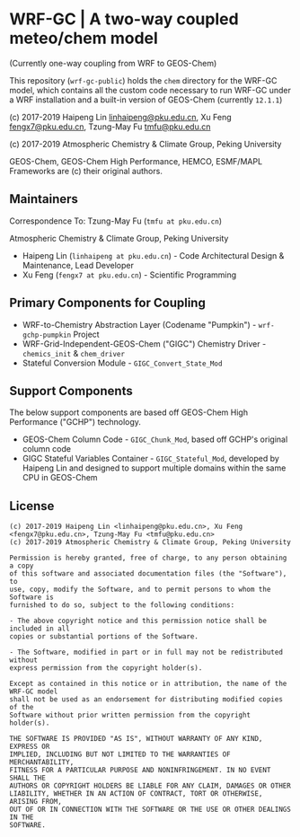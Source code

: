 # WRF-GC | A two-way coupled meteo/chem model
(Currently one-way coupling from WRF to GEOS-Chem)

This repository (`wrf-gc-public`) holds the `chem` directory for the WRF-GC model, which contains all the custom code necessary to run WRF-GC under a WRF installation
and a built-in version of GEOS-Chem (currently `12.1.1`)

(c) 2017-2019 Haipeng Lin <linhaipeng@pku.edu.cn>, Xu Feng <fengx7@pku.edu.cn>, Tzung-May Fu <tmfu@pku.edu.cn>

(c) 2017-2019 Atmospheric Chemistry & Climate Group, Peking University

GEOS-Chem, GEOS-Chem High Performance, HEMCO, ESMF/MAPL Frameworks are (c) their original authors.

## Maintainers
Correspondence To: Tzung-May Fu (`tmfu at pku.edu.cn`)

Atmospheric Chemistry & Climate Group, Peking University

* Haipeng Lin (`linhaipeng at pku.edu.cn`) - Code Architectural Design & Maintenance, Lead Developer
* Xu Feng (`fengx7 at pku.edu.cn`) - Scientific Programming

## Primary Components for Coupling

* WRF-to-Chemistry Abstraction Layer (Codename "Pumpkin") - `wrf-gchp-pumpkin` Project
* WRF-Grid-Independent-GEOS-Chem ("GIGC") Chemistry Driver - `chemics_init` & `chem_driver`
* Stateful Conversion Module - `GIGC_Convert_State_Mod`

## Support Components
The below support components are based off GEOS-Chem High Performance ("GCHP") technology.

* GEOS-Chem Column Code - `GIGC_Chunk_Mod`, based off GCHP's original column code
* GIGC Stateful Variables Container - `GIGC_Stateful_Mod`, developed by Haipeng Lin and designed to support multiple domains within the same CPU in GEOS-Chem

## License
```
(c) 2017-2019 Haipeng Lin <linhaipeng@pku.edu.cn>, Xu Feng <fengx7@pku.edu.cn>, Tzung-May Fu <tmfu@pku.edu.cn>
(c) 2017-2019 Atmospheric Chemistry & Climate Group, Peking University

Permission is hereby granted, free of charge, to any person obtaining a copy
of this software and associated documentation files (the "Software"), to 
use, copy, modify the Software, and to permit persons to whom the Software is
furnished to do so, subject to the following conditions:

- The above copyright notice and this permission notice shall be included in all
copies or substantial portions of the Software.

- The Software, modified in part or in full may not be redistributed without
express permission from the copyright holder(s).

Except as contained in this notice or in attribution, the name of the WRF-GC model
shall not be used as an endorsement for distributing modified copies of the
Software without prior written permission from the copyright holder(s).

THE SOFTWARE IS PROVIDED "AS IS", WITHOUT WARRANTY OF ANY KIND, EXPRESS OR
IMPLIED, INCLUDING BUT NOT LIMITED TO THE WARRANTIES OF MERCHANTABILITY,
FITNESS FOR A PARTICULAR PURPOSE AND NONINFRINGEMENT. IN NO EVENT SHALL THE
AUTHORS OR COPYRIGHT HOLDERS BE LIABLE FOR ANY CLAIM, DAMAGES OR OTHER
LIABILITY, WHETHER IN AN ACTION OF CONTRACT, TORT OR OTHERWISE, ARISING FROM,
OUT OF OR IN CONNECTION WITH THE SOFTWARE OR THE USE OR OTHER DEALINGS IN THE
SOFTWARE.
```